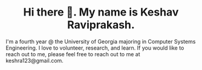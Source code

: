 <h1 align = "center" > Hi there 👋. My name is Keshav Raviprakash. </h1>
<p> I'm a fourth year @ the University of Georgia majoring in Computer Systems Engineering. I love to volunteer, research, and learn. If you would like to reach out to me, please feel free to reach out to me at keshra123@gmail.com. </p> 
